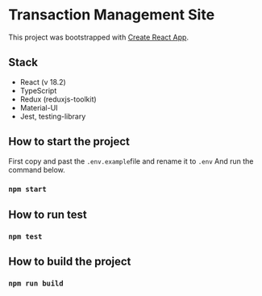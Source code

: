 # Transaction Management Site

This project was bootstrapped with [Create React App](https://github.com/facebook/create-react-app).

## Stack

- React (v 18.2)
- TypeScript
- Redux (reduxjs-toolkit)
- Material-UI
- Jest, testing-library

## How to start the project

First copy and past the `.env.example`file and rename it to `.env` And run the command below.

### `npm start`

## How to run test

### `npm test`

## How to build the project

### `npm run build`

